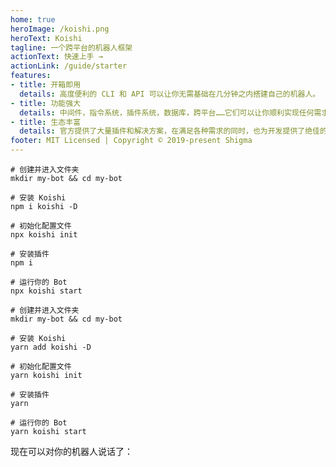 ```yaml
---
home: true
heroImage: /koishi.png
heroText: Koishi
tagline: 一个跨平台的机器人框架
actionText: 快速上手 →
actionLink: /guide/starter
features:
- title: 开箱即用
  details: 高度便利的 CLI 和 API 可以让你无需基础在几分钟之内搭建自己的机器人。
- title: 功能强大
  details: 中间件，指令系统，插件系统，数据库，跨平台……它们可以让你顺利实现任何需求。
- title: 生态丰富
  details: 官方提供了大量插件和解决方案，在满足各种需求的同时，也为开发提供了绝佳的范例。
footer: MIT Licensed | Copyright © 2019-present Shigma
---
```


<panel-view class="code" type="package-manager">

```npm
# 创建并进入文件夹
mkdir my-bot && cd my-bot

# 安装 Koishi
npm i koishi -D

# 初始化配置文件
npx koishi init

# 安装插件
npm i

# 运行你的 Bot
npx koishi start
```

```yarn
# 创建并进入文件夹
mkdir my-bot && cd my-bot

# 安装 Koishi
yarn add koishi -D

# 初始化配置文件
yarn koishi init

# 安装插件
yarn

# 运行你的 Bot
yarn koishi start
```

</panel-view>

现在可以对你的机器人说话了：

<panel-view :messages="[
  ['Alice', 'echo 你好'],
  ['Koishi', '你好'],
]"/>
